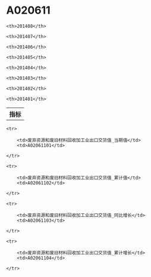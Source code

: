 A020611
======


<table>

<tr>
    <th>指标</th>
    
    <th>201408</th>
    
    <th>201407</th>
    
    <th>201406</th>
    
    <th>201405</th>
    
    <th>201404</th>
    
    <th>201403</th>
    
    <th>201402</th>
    
    <th>201401</th>
    
</tr>



</table>

<table>
    
    <tr>

        <td>废弃资源和废旧材料回收加工业出口交货值_当期值</td>
        <td>A02061101</td>

    </tr>
    
    <tr>

        <td>废弃资源和废旧材料回收加工业出口交货值_累计值</td>
        <td>A02061102</td>

    </tr>
    
    <tr>

        <td>废弃资源和废旧材料回收加工业出口交货值_同比增长</td>
        <td>A02061103</td>

    </tr>
    
    <tr>

        <td>废弃资源和废旧材料回收加工业出口交货值_累计增长</td>
        <td>A02061104</td>

    </tr>
    
</table>